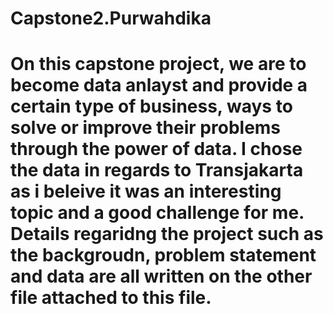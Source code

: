 # Capstone2.Purwahdika

# On this capstone project, we are to become data anlayst and provide a certain type of business, ways to solve or improve their problems through the power of data. I chose the data in regards to Transjakarta as i beleive it was an interesting topic and a good challenge for me. Details regaridng the project such as the backgroudn, problem statement and data are all written on the other file attached to this file.
